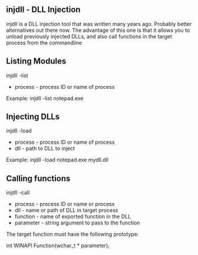 injdll - DLL Injection
----------------------

injdll is a DLL injection tool that was written many years ago. Probably better alternatives out there now. The advantage of this one is that it allows you to unload previously injected DLLs, and also call functions in the target process from the commandline


Listing Modules
---------------

injdll -list <process>

* process - process ID or name of process

Example:
injdll -list notepad.exe

Injecting DLLs
---------------

injdll -load <process> <dll> 

* process - process ID or name of process
* dll - path to DLL to inject

Example:
injdll -load notepad.exe mydll.dll


Calling functions
-----------------

injdll -call <process> <dll> <function> <argument>

* process - process ID or name or process
* dll - name or path of DLL in target process
* function - name of exported function in the DLL
* parameter - string argument to pass to the function

The target function must have the following prototype:

int WINAPI Function(wchar_t * parameter);


